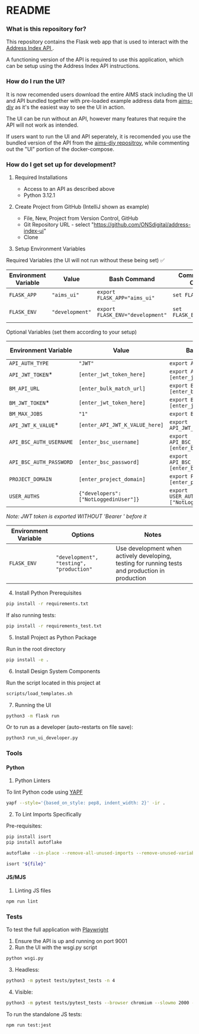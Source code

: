 # README #

### What is this repository for? ###

This repository contains the Flask web app that is used to interact with the [Address Index API ](https://github.com/ONSdigital/aims-api/).

A functioning version of the API is required to use this application, which can be setup using the Address Index API instructions.

### How do I run the UI? ###

It is now recomended users download the entire AIMS stack including the UI and API bundled together with pre-loaded example address data from [aims-diy](https://github.com/ONSdigital/aims-diy) as it's the easiest way to see the UI in action.

The UI can be run without an API, however many features that require the API will not work as intended. 

If users want to run the UI and API seperately, it is recomended you use the bundled version of the API from the [aims-diy repositroy](https://github.com/ONSdigital/aims-diy), while commenting out the "UI" portion of the docker-compose.

### How do I get set up for development? ###

1) Required Installations
   * Access to an API as described above
   * Python 3.12.1

2) Create Project from GitHub (IntelliJ shown as example)
   * File, New, Project from Version Control, GitHub
   * Git Repository URL - select "https://github.com/ONSdigital/address-index-ui"
   * Clone

3) Setup Environment Variables

Required Variables (the UI will not run without these being set) ✅

| Environment Variable    | Value                          | Bash Command                                          | Command Prompt Command                              | PowerShell Command                                    |
| ----------------------- | ------------------------------ | ----------------------------------------------------- | --------------------------------------------------- | ----------------------------------------------------- |
| `FLASK_APP`             | `"aims_ui"`                    | `export FLASK_APP="aims_ui"`                          | `set FLASK_APP=aims_ui`                              | `$Env:FLASK_APP = "aims_ui"`                          |
| `FLASK_ENV`             | `"development"`                | `export FLASK_ENV="development"`                      | `set FLASK_ENV=development`                          | `$Env:FLASK_ENV = "development"`                      |

Optional Variables (set them according to your setup) 

| Environment Variable    | Value                          | Bash Command                                          | Command Prompt Command                              | PowerShell Command                                    |
| ----------------------- | ------------------------------ | ----------------------------------------------------- | --------------------------------------------------- | ----------------------------------------------------- |
| `API_AUTH_TYPE`         | `"JWT"`                        | `export API_AUTH_TYPE="JWT"`                          | `set API_AUTH_TYPE=JWT`                              | `$Env:API_AUTH_TYPE = "JWT"`                          |
| `API_JWT_TOKEN`*        | `[enter_jwt_token_here]`       | `export API_JWT_TOKEN="[enter_jwt_token_here]"`       | `set API_JWT_TOKEN=[enter_jwt_token_here]`           | `$Env:API_JWT_TOKEN = "[enter_jwt_token_here]"`       |
| `BM_API_URL`            | `[enter_bulk_match_url]`       | `export BM_API_URL="[enter_bulk_match_url]"`          | `set BM_API_URL=[enter_bulk_match_url]`              | `$Env:BM_API_URL = "[enter_bulk_match_url]"`          |
| `BM_JWT_TOKEN`*         | `[enter_jwt_token_here]`       | `export BM_JWT_TOKEN="[enter_jwt_token_here]"`        | `set BM_JWT_TOKEN=[enter_jwt_token_here]`            | `$Env:BM_JWT_TOKEN = "[enter_jwt_token_here]"`        |
| `BM_MAX_JOBS`           | `"1"`                          | `export BM_MAX_JOBS="1"`                              | `set BM_MAX_JOBS=1`                                  | `$Env:BM_MAX_JOBS = "1"`                              |
| `API_JWT_K_VALUE`*      | `[enter_API_JWT_K_VALUE_here]` | `export API_JWT_K_VALUE="NA"`                         | `set API_JWT_K_VALUE=NA`                             | `$Env:API_JWT_K_VALUE = "NA"`                         |
| `API_BSC_AUTH_USERNAME` | `[enter_bsc_username]`         | `export API_BSC_AUTH_USERNAME="[enter_bsc_username]"` | `set API_BSC_AUTH_USERNAME=[enter_bsc_username]`     | `$Env:API_BSC_AUTH_USERNAME = "[enter_bsc_username]"` |
| `API_BSC_AUTH_PASSWORD` | `[enter_bsc_password]`         | `export API_BSC_AUTH_PASSWORD="[enter_bsc_password]"` | `set API_BSC_AUTH_PASSWORD=[enter_bsc_password]`     | `$Env:API_BSC_AUTH_PASSWORD = "[enter_bsc_password]"` |
| `PROJECT_DOMAIN`        | `[enter_project_domain]`       | `export PROJECT_DOMAIN="[enter_project_domain]"`      | `set PROJECT_DOMAIN=[enter_project_domain]`          | `$Env:PROJECT_DOMAIN = "[enter_project_domain]"`      |
| `USER_AUTHS`            | `{"developers":["NotLoggedinUser"]}`| `export USER_AUTHS='{"developers":["NotLoggedinUser"]}'`| `set USER_AUTHS={"developers":["NotLoggedinUser"]}`   | `$Env:USER_AUTHS='{"developers":["NotLoggedinUser"]}'` |

*Note: JWT token is exported WITHOUT 'Bearer ' before it*


| Environment Variable    | Options | Notes |
| ----------------------- | ------------------------------ | ----------------------------------------------------- | 
| `FLASK_ENV`             | `"development", "testing", "production"`| Use development when actively developing, testing for running tests and production in production |


4) Install Python Prerequisites

```sh
pip install -r requirements.txt
```

If also running tests:

```sh
pip install -r requirements_test.txt
```

5) Install Project as Python Package

Run in the root directory

```sh
pip install -e .
```

6) Install Design System Components

Run the script located in this project at

```sh
scripts/load_templates.sh
```

7) Running the UI

```sh
python3 -m flask run
```

Or to run as a developer (auto-restarts on file save):

```sh
python3 run_ui_developer.py
```

### Tools ###

#### Python

1) Python Linters

To lint Python code using [YAPF](https://github.com/google/yapf)

```sh
yapf --style='{based_on_style: pep8, indent_width: 2}' -ir .
```

2) To Lint Imports Specifically

Pre-requisites: 

```sh
pip install isort
pip install autoflake
```

```sh
autoflake --in-place --remove-all-unused-imports --remove-unused-variables "${file}"
```

```sh
isort "${file}"
```

#### JS/MJS ####

1) Linting JS files

```sh
npm run lint
```

### Tests ###

To test the full application with [Playwright](https://github.com/microsoft/playwright)

1. Ensure the API is up and running on port 9001  
2. Run the UI with the wsgi.py script

```sh
python wsgi.py
```

3. Headless:

```sh
python3 -m pytest tests/pytest_tests -n 4
```

4. Visible:

```sh
python3 -m pytest tests/pytest_tests --browser chromium --slowmo 2000 --headed
```

To run the standalone JS tests:

```sh
npm run test:jest
```
